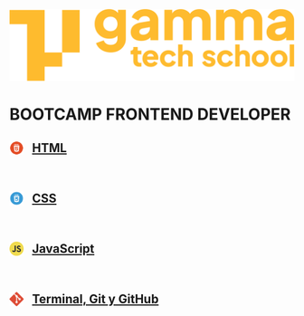 ![](./assets/Logo_Yellow.png)

# BOOTCAMP FRONTEND DEVELOPER

## <img src="./assets/html.png" style="width: 25px; vertical-align: sub; margin-right: 10px"> [HTML](./html/README.md)
<br>

## <img src="./assets/css.png" style="width: 25px; vertical-align: sub; margin-right: 10px"> [CSS](./css/README.md)
<br>

## <img src="./assets/js.png" style="width: 25px; vertical-align: sub; margin-right: 10px"> [JavaScript](./js/README.md)
<br>

## <img src="./assets/git.png" style="width: 25px; vertical-align: sub; margin-right: 10px"> [Terminal, Git y GitHub](./git/README.md)